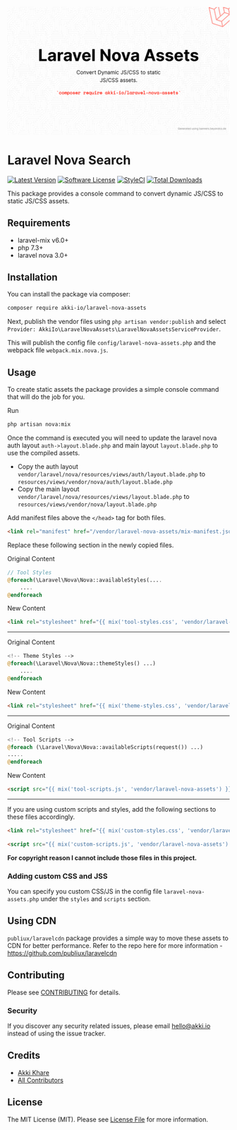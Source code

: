 <p align="center">
    <img src="https://raw.githubusercontent.com/akki-io/laravel-nova-assets/master/hero.png" alt="Hero" width="600">
</p>

# Laravel Nova Search

[![Latest Version](https://img.shields.io/github/release/akki-io/laravel-nova-assets.svg?style=flat-square)](https://github.com/akki-io/laravel-nova-assets/releases)
[![Software License](https://img.shields.io/badge/license-MIT-brightgreen.svg?style=flat-square)](LICENSE.md)
[![StyleCI](https://styleci.io/repos/441735142/shield?branch=master)](https://styleci.io/repos/441735142)
[![Total Downloads](https://img.shields.io/packagist/dt/akki-io/laravel-nova-assets.svg?style=flat-square)](https://packagist.org/packages/akki-io/laravel-nova-assets)

This package provides a console command to convert dynamic JS/CSS to static JS/CSS assets.

## Requirements

- laravel-mix v6.0+
- php 7.3+
- laravel nova 3.0+

## Installation

You can install the package via composer:

```bash
composer require akki-io/laravel-nova-assets
```

Next, publish the vendor files using `php artisan vendor:publish` and select `Provider: AkkiIo\LaravelNovaAssets\LaravelNovaAssetsServiceProvider`.

This will publish the config file `config/laravel-nova-assets.php` and the webpack file `webpack.mix.nova.js`.

## Usage

To create static assets the package provides a simple console command that will do the job for you.

Run

```bash
php artisan nova:mix
```

Once the command is executed you will need to update the laravel nova auth layout `auth->layout.blade.php` and main layout `layout.blade.php` to use the compiled assets.

- Copy the auth layout `vendor/laravel/nova/resources/views/auth/layout.blade.php` to `resources/views/vendor/nova/auth/layout.blade.php`
- Copy the main layout `vendor/laravel/nova/resources/views/layout.blade.php` to `resources/views/vendor/nova/layout.blade.php`

Add manifest files above the `</head>` tag for both files.

```html
<link rel="manifest" href="/vendor/laravel-nova-assets/mix-manifest.json">
```

Replace these following section in the newly copied files.

Original Content
```php
// Tool Styles
@foreach(\Laravel\Nova\Nova::availableStyles(....
    ....
@endforeach
```

New Content

```html
<link rel="stylesheet" href="{{ mix('tool-styles.css', 'vendor/laravel-nova-assets') }}">
```

---

Original Content

```php
<!-- Theme Styles -->
@foreach(\Laravel\Nova\Nova::themeStyles() ...)
    ....
@endforeach
```

New Content

```html
<link rel="stylesheet" href="{{ mix('theme-styles.css', 'vendor/laravel-nova-assets') }}">
```

---

Original Content

```php
<!-- Tool Scripts -->
@foreach (\Laravel\Nova\Nova::availableScripts(request()) ...)
.....
@endforeach
```

New Content

```html
<script src="{{ mix('tool-scripts.js', 'vendor/laravel-nova-assets') }}"></script>
```

---

If you are using custom scripts and styles, add the following sections to these files accordingly.

```html
<link rel="stylesheet" href="{{ mix('custom-styles.css', 'vendor/laravel-nova-assets') }}">
```
```html
<script src="{{ mix('custom-scripts.js', 'vendor/laravel-nova-assets') }}"></script>
```

**For copyright reason I cannot include  those files in this project.** 

### Adding custom CSS and JSS

You can specify you custom CSS/JS in the config file `laravel-nova-assets.php` under the `styles` and `scripts` section.

## Using CDN

`publiux/laravelcdn` package provides a simple way to move these assets to CDN for better performance. Refer to the repo here for more information - https://github.com/publiux/laravelcdn

## Contributing

Please see [CONTRIBUTING](CONTRIBUTING.md) for details.

### Security

If you discover any security related issues, please email hello@akki.io instead of using the issue tracker.

## Credits

- [Akki Khare](https://github.com/akki-io)
- [All Contributors](../../contributors)

## License

The MIT License (MIT). Please see [License File](LICENSE.md) for more information.

